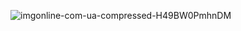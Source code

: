 
![imgonline-com-ua-compressed-H49BW0PmhnDM](https://github.com/user-attachments/assets/7b02f526-d0a0-42fe-980a-c8f46ebddd62)
